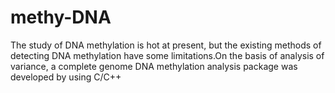 # methy-DNA
The study of DNA methylation is hot at present, but the existing methods of detecting DNA methylation have some limitations.On the basis of analysis of variance, a complete genome DNA methylation analysis package was developed by using C/C++
